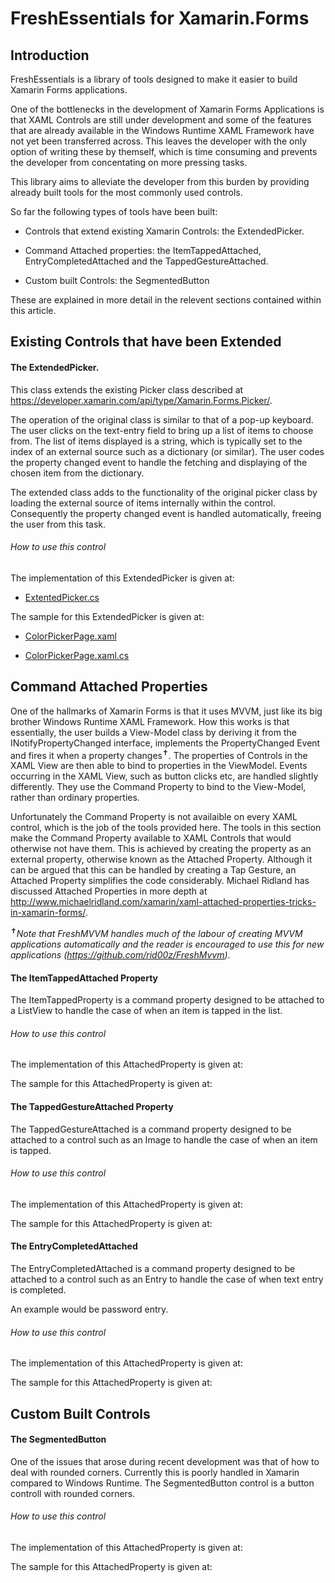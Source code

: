 # FreshEssentials for Xamarin.Forms

## Introduction

FreshEssentials is a library of tools designed to make it easier to build Xamarin Forms applications.

One of the bottlenecks in the development of Xamarin Forms Applications is that XAML Controls are still under development and some of the features that are already available in the Windows Runtime XAML Framework have not yet been transferred across. This leaves the developer with the only option of writing these by themself, which is time consuming and prevents the developer from concentating on more pressing tasks.

This library aims to alleviate the developer from this burden by providing already built tools for the most commonly used controls.


So far the following types of tools have been built:

 - Controls that extend existing Xamarin Controls: the ExtendedPicker.

 - Command Attached properties: the ItemTappedAttached, EntryCompletedAttached and the TappedGestureAttached.

 - Custom built Controls: the SegmentedButton

These are explained in more detail in the relevent sections contained within this article.


## Existing Controls that have been Extended

#### The ExtendedPicker.

This class extends the existing Picker class described at https://developer.xamarin.com/api/type/Xamarin.Forms.Picker/.

The operation of the original class is similar to that of a pop-up keyboard. The user clicks on the text-entry field to bring up a list of items to choose from. The list of items displayed is a string, which is typically set to the index of an external source such as a dictionary (or similar). The user codes the property changed event to handle the fetching and displaying of the chosen item from the dictionary. 

The extended class adds to the functionality of the original picker class by loading the external source of items internally within the control. Consequently the property changed event is handled automatically, freeing the user from this task.

###### How to use this control 

The implementation of this ExtendedPicker is given at:

- [ExtentedPicker.cs](https://github.com/redironbark/FreshEssentials/blob/master/Tools/Tools/ExtendedPicker.cs)

The sample for this ExtendedPicker is given at:

- [ColorPickerPage.xaml](https://github.com/redironbark/FreshEssentials/blob/master/Samples/Samples/ExtendedPicker/ColorPickerPage.xaml)

- [ColorPickerPage.xaml.cs](https://github.com/redironbark/FreshEssentials/blob/master/Samples/Samples/ExtendedPicker/ColorPickerPage.xaml.cs)


## Command Attached Properties

One of the hallmarks of Xamarin Forms is that it uses MVVM, just like its big brother Windows Runtime XAML Framework. How this works is that essentially, the user builds a View-Model class by deriving it from the INotifyPropertyChanged interface, implements the PropertyChanged Event and fires it when a property changes<sup>✝</sup>. The properties of Controls in the XAML View are then able to bind to properties in the ViewModel. Events occurring in the XAML View, such as button clicks etc, are handled slightly differently. They use the Command Property to bind to the View-Model, rather than ordinary properties. 

Unfortunately the Command Property is not availaible on every XAML control, which is the job of the tools provided here. The tools in this section make the Command Property available to XAML Controls that would otherwise not have them. This is achieved by creating the property as an external property, otherwise known as the Attached Property. Although it can be argued that this can be handled by creating a Tap Gesture, an Attached Property simplifies the code considerably. Michael Ridland has discussed Attached Properties in more depth at http://www.michaelridland.com/xamarin/xaml-attached-properties-tricks-in-xamarin-forms/.

<sup>✝</sup>*Note that FreshMVVM handles much of the labour of creating MVVM applications automatically and the reader is encouraged to use this for new applications (https://github.com/rid00z/FreshMvvm)*.


#### The ItemTappedAttached Property

The ItemTappedProperty is a command property designed to be attached to a ListView to handle the case of when an item is tapped in the list.

###### How to use this control 

The implementation of this AttachedProperty is given at:

The sample for this AttachedProperty is given at:


#### The TappedGestureAttached Property

The TappedGestureAttached is a command property designed to be attached to a control such as an Image to handle the case of when an item is tapped. 

###### How to use this control 

The implementation of this AttachedProperty is given at:

The sample for this AttachedProperty is given at:


#### The EntryCompletedAttached

The EntryCompletedAttached is a command property designed to be attached to a control such as an Entry to handle the case of when text entry is completed. 

An example would be password entry.

###### How to use this control 

The implementation of this AttachedProperty is given at:

The sample for this AttachedProperty is given at:



## Custom Built Controls

#### The SegmentedButton

One of the issues that arose during recent development was that of how to deal with rounded corners. Currently this is poorly handled in Xamarin compared to Windows Runtime. The SegmentedButton control is a button controll with rounded corners.

###### How to use this control 

The implementation of this AttachedProperty is given at:

The sample for this AttachedProperty is given at:

